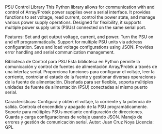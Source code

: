 PSU Control Library
This Python library allows for communication with and control of Array/Protek power supplies over a serial interface. It provides functions to set voltage, read current, control the power state, and manage various power supply operations. Designed for flexibility, it supports multiple power supply units (PSUs) connected on the same serial port.

Features:
Set and get output voltage, current, and power.
Turn the PSU on and off programmatically.
Support for multiple PSU units via address configuration.
Save and load voltage configurations using JSON.
Provides error handling and serial communication management.


Biblioteca de Control para PSU
Esta biblioteca en Python permite la comunicación y control de fuentes de alimentación Array/Protek a través de una interfaz serial. Proporciona funciones para configurar el voltaje, leer la corriente, controlar el estado de la fuente y gestionar diversas operaciones de la fuente de alimentación. Diseñada para ser flexible, soporta múltiples unidades de fuente de alimentación (PSU) conectadas al mismo puerto serial.

Características:
Configura y obtén el voltaje, la corriente y la potencia de salida.
Controla el encendido y apagado de la PSU programáticamente.
Soporte para múltiples PSUs mediante configuración de direcciones.
Guarda y carga configuraciones de voltaje usando JSON.
Manejo de errores y gestión de comunicación serial.
Autor: Juan Cruz Noya
Licencia: GPL
